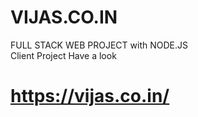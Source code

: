 # VIJAS.CO.IN
FULL STACK WEB PROJECT with NODE.JS  
Client Project
Have a look
# https://vijas.co.in/
